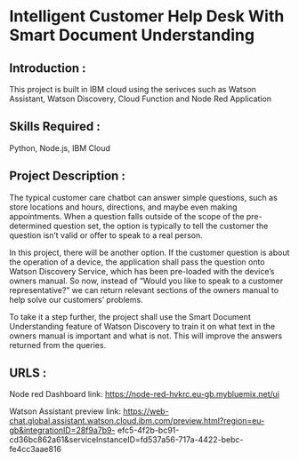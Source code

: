# Intelligent Customer Help Desk With Smart Document Understanding

## Introduction :

This project is built in IBM cloud using the serivces such as Watson Assistant, Watson Discovery, Cloud Function and Node Red Application

## Skills Required :

Python, Node.js, IBM Cloud

## Project Description :

The typical customer care chatbot can answer simple questions, such as store locations and hours, directions, and maybe even making appointments. When a question falls outside of the scope of the pre-determined question set, the option is typically to tell the customer the question isn’t valid or offer to speak to a real person.

In this project, there will be another option. If the customer question is about the operation of a device, the application shall pass the question onto Watson Discovery Service, which has been pre-loaded with the device’s owners manual. So now, instead of “Would you like to speak to a customer representative?” we can return relevant sections of the owners manual to help solve our customers’ problems.

To take it a step further, the project shall use the Smart Document Understanding feature of Watson Discovery to train it on what text in the owners manual is important and what is not. This will improve the answers returned from the queries.

## URLS :

Node red Dashboard link: https://node-red-hvkrc.eu-gb.mybluemix.net/ui

Watson Assistant preview link: https://web-chat.global.assistant.watson.cloud.ibm.com/preview.html?region=eu-gb&integrationID=28f9a7b9-                                efc5-4f2b-bc91-cd36bc862a61&serviceInstanceID=fd537a56-717a-4422-bebc-fe4cc3aae816

